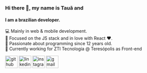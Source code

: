 ### Hi there 👋, my name is Tauã and
#### I am a brazilian developer.
💻 Mainly in web & mobile development.<br>
🔭 Focused on the JS stack and in love with React ❤.<br>
👶 Passionate about programming since 12 years old.<br>
💼 Currently working for ZTI Tecnologia @ Teresópolis as Front-end<br>


[<img src='https://cdn.jsdelivr.net/npm/simple-icons@3.0.1/icons/github.svg' alt='github' height='40'>](https://github.com/mott4a)  [<img src='https://cdn.jsdelivr.net/npm/simple-icons@3.0.1/icons/linkedin.svg' alt='linkedin' height='40'>](https://www.linkedin.com/in/tau%C3%A3-mota-5047b4128//)  [<img src='https://cdn.jsdelivr.net/npm/simple-icons@3.0.1/icons/instagram.svg' alt='instagram' height='40'>](https://www.instagram.com/mott4a/)  [<img src='https://cdn.jsdelivr.net/npm/simple-icons@3.0.1/icons/gmail.svg' alt='gmail' height='40'>](https://www.instagram.com/mott4a/)
